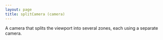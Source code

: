 ```yaml
---
layout: page
title: splitCamera (camera)
---
```


A camera that splits the viewport into several zones, each using a separate camera.
